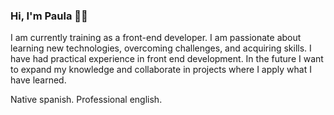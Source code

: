 ### Hi, I'm Paula 👋✨
I am currently training as a front-end developer. I am passionate about learning new technologies, overcoming challenges, and acquiring skills. I have had practical experience in front end development. In the future I want to expand my knowledge and collaborate in projects where I apply what I have learned.

Native spanish.
Professional english.




